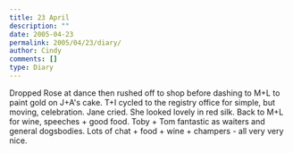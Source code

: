 ```yaml
---
title: 23 April
description: ""
date: 2005-04-23
permalink: 2005/04/23/diary/
author: Cindy
comments: []
type: Diary
---
```


Dropped Rose at dance then rushed off to shop before dashing to M+L to paint gold on J+A's cake. T+I cycled to the registry office for simple, but moving, celebration. Jane cried. She looked lovely in red silk. Back to M+L for wine, speeches + good food. Toby + Tom fantastic as waiters and general dogsbodies. Lots of chat + food + wine + champers - all very very nice.
